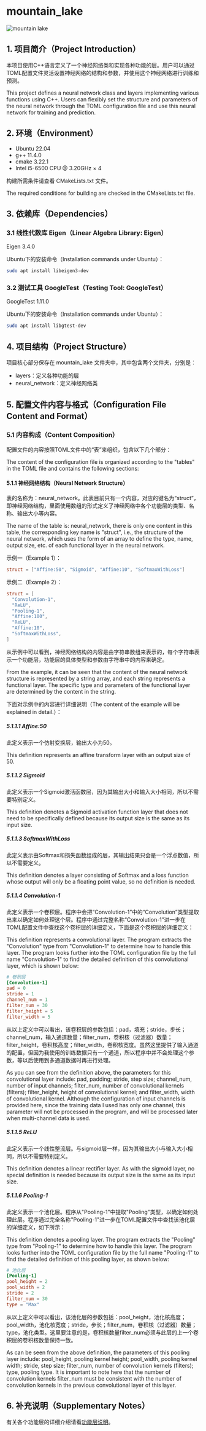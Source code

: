 # mountain_lake
![mountain lake](cover.png)

## 1. 项目简介（Project Introduction）
本项目使用C++语言定义了一个神经网络类和实现各种功能的层。用户可以通过TOML配置文件灵活设置神经网络的结构和参数，并使用这个神经网络进行训练和预测。

This project defines a neural network class and layers implementing various functions using C++. Users can flexibly set the structure and parameters of the neural network through the TOML configuration file and use this neural network for training and prediction.

## 2. 环境（Environment）
- Ubuntu 22.04
- g++ 11.4.0
- cmake 3.22.1
- Intel i5-6500 CPU @ 3.20GHz × 4

构建所需条件请查看 CMakeLists.txt 文件。

The required conditions for building are checked in the CMakeLists.txt file.

## 3. 依赖库（Dependencies）

### 3.1 线性代数库 Eigen（Linear Algebra Library: Eigen）
Eigen 3.4.0

Ubuntu下的安装命令（Installation commands under Ubuntu）：

```bash
sudo apt install libeigen3-dev
```

### 3.2 测试工具 GoogleTest（Testing Tool: GoogleTest）
GoogleTest 1.11.0

Ubuntu下的安装命令（Installation commands under Ubuntu）：

```bash
sudo apt install libgtest-dev
```

## 4. 项目结构（Project Structure）
项目核心部分保存在 mountain_lake 文件夹中，其中包含两个文件夹，分别是：
- layers：定义各种功能的层
- neural_network：定义神经网络类

## 5. 配置文件内容与格式（Configuration File Content and Format）

### 5.1 内容构成（Content Composition）
配置文件的内容按照TOML文件中的“表”来组织，包含以下几个部分：

The content of the configuration file is organized according to the "tables" in the TOML file and contains the following sections:

#### 5.1.1 神经网络结构（Neural Network Structure）
表的名称为：neural_network。此表目前只有一个内容，对应的键名为“struct”，即神经网络结构，里面使用数组的形式定义了神经网络中各个功能层的类型、名称、输出大小等内容。

The name of the table is: neural_network, there is only one content in this table, the corresponding key name is "struct", i.e., the structure of the neural network, which uses the form of an array to define the type, name, output size, etc. of each functional layer in the neural network.

示例一（Example 1）：
```toml
struct = ["Affine:50", "Sigmoid", "Affine:10", "SoftmaxWithLoss"]
```

示例二（Example 2）：
```toml
struct = [
  "Convolution-1",
  "ReLU",
  "Pooling-1",
  "Affine:100",
  "ReLU",
  "Affine:10",
  "SoftmaxWithLoss",
]
```

从示例中可以看到，神经网络结构的内容是由字符串数组来表示的，每个字符串表示一个功能层，功能层的具体类型和参数由字符串中的内容来确定。

From the example, it can be seen that the content of the neural network structure is represented by a string array, and each string represents a functional layer. The specific type and parameters of the functional layer are determined by the content in the string.

下面对示例中的内容进行详细说明（The content of the example will be explained in detail.）：

##### 5.1.1.1 Affine:50
此定义表示一个仿射变换层，输出大小为50。

This definition represents an affine transform layer with an output size of 50.

##### 5.1.1.2 Sigmoid
此定义表示一个Sigmoid激活函数层，因为其输出大小和输入大小相同，所以不需要特别定义。

This definition denotes a Sigmoid activation function layer that does not need to be specifically defined because its output size is the same as its input size.

##### 5.1.1.3 SoftmaxWithLoss
此定义表示由Softmax和损失函数组成的层，其输出结果只会是一个浮点数值，所以不需要定义。

This definition denotes a layer consisting of Softmax and a loss function whose output will only be a floating point value, so no definition is needed.

##### 5.1.1.4 Convolution-1
此定义表示一个卷积层。程序中会把“Convolution-1”中的“Convolution”类型提取出来以确定如何处理这个层。程序中通过完整名称“Convolution-1”进一步在TOML配置文件中查找这个卷积层的详细定义，下面是这个卷积层的详细定义：

This definition represents a convolutional layer. The program extracts the "Convolution" type from "Convolution-1" to determine how to handle this layer. The program looks further into the TOML configuration file by the full name "Convolution-1" to find the detailed definition of this convolutional layer, which is shown below:
```toml
# 卷积层
[Convolution-1]
pad = 0
stride = 1
channel_num = 1
filter_num = 30
filter_height = 5
filter_width = 5
```
从以上定义中可以看出，该卷积层的参数包括：pad，填充；stride，步长；channel_num，输入通道数量；filter_num，卷积核（过滤器）数量；filter_height，卷积核高度；filter_width，卷积核宽度。虽然这里提供了输入通道的配置，但因为我使用的训练数据只有一个通道，所以程序中并不会处理这个参数，等以后使用到多通道数据时再进行处理。

As you can see from the definition above, the parameters for this convolutional layer include: pad, padding; stride, step size; channel_num, number of input channels; filter_num, number of convolutional kernels (filters); filter_height, height of convolutional kernel; and filter_width, width of convolutional kernel. Although the configuration of input channels is provided here, since the training data I used has only one channel, this parameter will not be processed in the program, and will be processed later when multi-channel data is used.

##### 5.1.1.5 ReLU
此定义表示一个线性整流层。与sigmoid层一样，因为其输出大小与输入大小相同，所以不需要特别定义。

This definition denotes a linear rectifier layer. As with the sigmoid layer, no special definition is needed because its output size is the same as its input size.

##### 5.1.1.6 Pooling-1
此定义表示一个池化层。程序从"Pooling-1"中提取"Pooling"类型，以确定如何处理此层。程序通过完全名称"Pooling-1"进一步在TOML配置文件中查找该池化层的详细定义，如下所示：

This definition denotes a pooling layer. The program extracts the "Pooling" type from "Pooling-1" to determine how to handle this layer. The program looks further into the TOML configuration file by the full name "Pooling-1" to find the detailed definition of this pooling layer, as shown below:
```toml
# 池化层
[Pooling-1]
pool_height = 2
pool_width = 2
stride = 2
filter_num = 30
type = "Max"
```
从以上定义中可以看出，该池化层的参数包括：pool_height，池化核高度；pool_width，池化核宽度；stride，步长；filter_num，卷积核（过滤器）数量；type，池化类型。这里要注意的是，卷积核数量filter_num必须与此层的上一个卷积层的卷积核数量保持一致。

As can be seen from the above definition, the parameters of this pooling layer include: pool_height, pooling kernel height; pool_width, pooling kernel width; stride, step size; filter_num, number of convolution kernels (filters); type, pooling type. It is important to note here that the number of convolution kernels filter_num must be consistent with the number of convolution kernels in the previous convolutional layer of this layer.

## 6. 补充说明（Supplementary Notes）
有关各个功能层的详细介绍请看[功能层说明](doc/layers.md)。